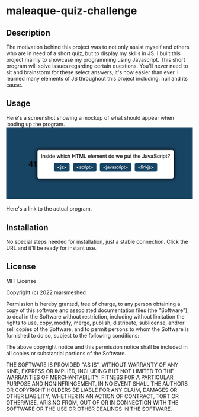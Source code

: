 # maleaque-quiz-challenge


## Description
 The motivation behind this project was to not only assist myself and others who are in need of a short quiz, but to display my skills in JS.
 I built this project mainly to showcase my programming using Javascript. This short program will solve issues regarding certain questions. You'll never need to sit and brainstorm for these select answers, it's now easier than ever. I learned many elements of JS throughout this project including: null and its cause.

## Usage
Here's a screenshot showing a mockup of what should appear when loading up the program.
<img src="./quiz.png" alt="screenshot of mockup">

Here's a link to the actual program.


## Installation

No special steps needed for installation, just a stable connection. Click the URL and it'll be ready for instant use.


## License

MIT License

Copyright (c) 2022 marsmeshed

Permission is hereby granted, free of charge, to any person obtaining a copy
of this software and associated documentation files (the "Software"), to deal
in the Software without restriction, including without limitation the rights
to use, copy, modify, merge, publish, distribute, sublicense, and/or sell
copies of the Software, and to permit persons to whom the Software is
furnished to do so, subject to the following conditions:

The above copyright notice and this permission notice shall be included in all
copies or substantial portions of the Software.

THE SOFTWARE IS PROVIDED "AS IS", WITHOUT WARRANTY OF ANY KIND, EXPRESS OR
IMPLIED, INCLUDING BUT NOT LIMITED TO THE WARRANTIES OF MERCHANTABILITY,
FITNESS FOR A PARTICULAR PURPOSE AND NONINFRINGEMENT. IN NO EVENT SHALL THE
AUTHORS OR COPYRIGHT HOLDERS BE LIABLE FOR ANY CLAIM, DAMAGES OR OTHER
LIABILITY, WHETHER IN AN ACTION OF CONTRACT, TORT OR OTHERWISE, ARISING FROM,
OUT OF OR IN CONNECTION WITH THE SOFTWARE OR THE USE OR OTHER DEALINGS IN THE
SOFTWARE.
